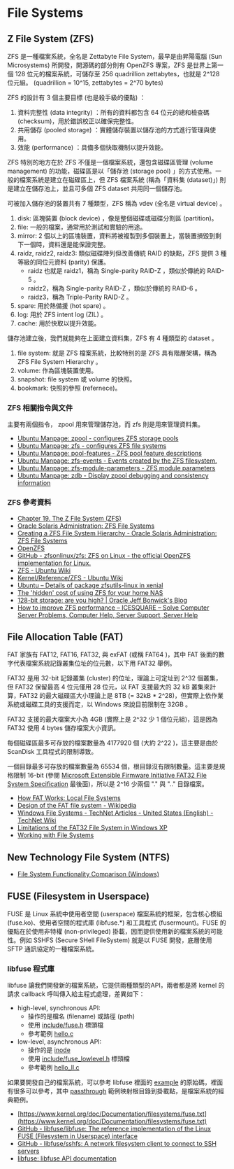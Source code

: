 # File Systems

## Z File System (ZFS)

ZFS 是一種檔案系統，全名是 Zettabyte File System，最早是由昇陽電腦 (Sun Microsystems) 所開發，開源碼的部分則有 OpenZFS 專案，ZFS 是世界上第一個 128 位元的檔案系統，可儲存至 256 quadrillion zettabytes，也就是 2^128 位元組。 (quadrillion = 10^15, zettabytes = 2^70 bytes)

ZFS 的設計有 3 個主要目標 (也是殺手級的優點) ：

1. 資料完整性 (data integrity) ：所有的資料都包含 64 位元的總和檢查碼 (checksum)，用於錯誤校正以確保完整性。
2. 共用儲存 (pooled storage) ：實體儲存裝置以儲存池的方式進行管理與使用。
3. 效能 (performance) ：具備多個快取機制以提升效能。

ZFS 特別的地方在於 ZFS 不僅是一個檔案系統，還包含磁碟區管理 (volume management) 的功能，磁碟區是以「儲存池 (storage pool) 」的方式使用。一般的檔案系統是建立在磁碟區上，但 ZFS 檔案系統 (稱為「資料集 (dataset)」) 則是建立在儲存池上，並且可多個 ZFS dataset 共用同一個儲存池。

可被加入儲存池的裝置共有 7 種類型，ZFS 稱為 vdev (全名是 virtual device) 。

1. disk: 區塊裝置 (block device) ，像是整個磁碟或磁碟分割區 (partition)。
2. file: 一般的檔案，通常用於測試和實驗的用途。
3. mirror: 2 個以上的區塊裝置，資料將被複製到多個裝置上，當裝置損毀到剩下一個時，資料還是能保證完整。
4. raidz, raidz2, raidz3: 類似磁碟陣列但改善傳統 RAID 的缺點，ZFS 提供 3 種等級的同位元資料 (parity) 保護。
    * raidz 也就是 raidz1，稱為 Single-parity RAID-Z ，類似於傳統的 RAID-5 。
    * raidz2，稱為 Single-parity RAID-Z ，類似於傳統的 RAID-6 。
    * raidz3，稱為 Triple-Parity RAID-Z 。
5. spare: 用於熱備援 (hot spare) 。
6. log: 用於 ZFS intent log (ZIL) 。
7. cache: 用於快取以提升效能。

儲存池建立後，我們就能夠在上面建立資料集，ZFS 有 4 種類型的 dataset 。

1. file system: 就是 ZFS 檔案系統，比較特別的是 ZFS 具有階層架構，稱為 ZFS File System Hierarchy 。
2. volume: 作為區塊裝置使用。
3. snapshot: file system 或 volume 的快照。
4. bookmark: 快照的參照 (refernece)。

### ZFS 相關指令與文件

主要有兩個指令， zpool 用來管理儲存池，而 zfs 則是用來管理資料集。

* [Ubuntu Manpage: zpool - configures ZFS storage pools](http://manpages.ubuntu.com/manpages/xenial/man8/zpool.8.html)
* [Ubuntu Manpage: zfs - configures ZFS file systems](http://manpages.ubuntu.com/manpages/xenial/man8/zfs.8.html)
* [Ubuntu Manpage: pool-features - ZFS pool feature descriptions](http://manpages.ubuntu.com/manpages/xenial/man5/zpool-features.5.html)
* [Ubuntu Manpage: zfs-events - Events created by the ZFS filesystem.](http://manpages.ubuntu.com/manpages/xenial/man5/zfs-events.5.html)
* [Ubuntu Manpage: zfs-module-parameters - ZFS module parameters](http://manpages.ubuntu.com/manpages/xenial/man5/zfs-module-parameters.5.html)
* [Ubuntu Manpage: zdb - Display zpool debugging and consistency information](http://manpages.ubuntu.com/manpages/xenial/en/man8/zdb.8.html)

### ZFS 參考資料

* [Chapter 19. The Z File System (ZFS)](https://www.freebsd.org/doc/handbook/zfs.html)
* [Oracle Solaris Administration: ZFS File Systems](https://docs.oracle.com/cd/E23824_01/html/821-1448/index.html)
* [Creating a ZFS File System Hierarchy - Oracle Solaris Administration: ZFS File Systems](https://docs.oracle.com/cd/E23824_01/html/821-1448/gaypa.html)
* [OpenZFS](http://open-zfs.org/wiki/Main_Page)
* [GitHub - zfsonlinux/zfs: ZFS on Linux - the official OpenZFS implementation for Linux.](https://github.com/zfsonlinux/zfs)
* [ZFS - Ubuntu Wiki](https://wiki.ubuntu.com/ZFS)
* [Kernel/Reference/ZFS - Ubuntu Wiki](https://wiki.ubuntu.com/Kernel/Reference/ZFS)
* [Ubuntu – Details of package zfsutils-linux in xenial](https://packages.ubuntu.com/xenial/admin/zfsutils-linux)
* [The 'hidden' cost of using ZFS for your home NAS](http://louwrentius.com/the-hidden-cost-of-using-zfs-for-your-home-nas.html)
* [128-bit storage: are you high? | Oracle Jeff Bonwick&#039;s Blog](https://blogs.oracle.com/bonwick/128-bit-storage:-are-you-high)
* [How to improve ZFS performance &#8211; ICESQUARE &#8211; Solve Computer Server Problems, Computer Help, Server Support, Server Help](https://icesquare.com/wordpress/how-to-improve-zfs-performance/)

## File Allocation Table (FAT)

FAT 家族有 FAT12, FAT16, FAT32, 與 exFAT (或稱 FAT64 )，其中 FAT 後面的數字代表檔案系統記錄叢集位址的位元數，以下用 FAT32 舉例。

FAT32 是用 32-bit 記錄叢集 (cluster) 的位址，理論上可定址到 2^32 個叢集，但 FAT32 保留最高 4 位元僅用 28 位元，以 FAT 支援最大的 32 kB 叢集來計算，FAT32 的最大磁碟區大小理論上是 8TB (= 32kB * 2^28)，但實際上依作業系統或磁碟工具的支援而定，以 Windows 來說目前限制在 32GB 。

FAT32 支援的最大檔案大小為 4GB (實際上是 2^32 少 1 個位元組)，這是因為 FAT32 使用 4 bytes 儲存檔案大小資訊。

每個磁碟區最多可存放的檔案數量為 4177920 個 (大約 2^22 )，這主要是由於 ScanDisk 工具程式的限制導致。

一個目錄最多可存放的檔案數量為 65534 個，根目錄沒有限制數量。這主要是規格限制 16-bit (參閱 [Microsoft Extensible Firmware Initiative FAT32 File System Specification](http://download.microsoft.com/download/1/6/1/161ba512-40e2-4cc9-843a-923143f3456c/fatgen103.doc) 最後面)，所以是 2^16 少兩個 "." 與 ".." 目錄檔案。

* [How FAT Works: Local File Systems](https://msdn.microsoft.com/en-us/library/cc776720)
* [Design of the FAT file system - Wikipedia](https://en.wikipedia.org/wiki/Design_of_the_FAT_file_system)
* [Windows File Systems - TechNet Articles - United States (English) - TechNet Wiki](https://social.technet.microsoft.com/wiki/contents/articles/5375.windows-file-systems.aspx)
* [Limitations of the FAT32 File System in Windows XP](https://support.microsoft.com/en-au/help/314463/limitations-of-the-fat32-file-system-in-windows-xp)
* [Working with File Systems](https://technet.microsoft.com/en-us/library/bb457112.aspx)

## New Technology File System (NTFS)

* [File System Functionality Comparison (Windows)](https://msdn.microsoft.com/en-us/library/windows/desktop/ee681827(v=vs.85).aspx)

## FUSE (Filesystem in Userspace)

FUSE 是 Linux 系統中使用者空間 (userspace) 檔案系統的框架，包含核心模組 (fuse.ko)、使用者空間的程式庫 (libfuse.*) 和工具程式 (fusermount)。FUSE 的優點在於使用非特權 (non-privileged) 掛載，因而提供使用新的檔案系統的可能性。例如 SSHFS (Secure SHell FileSystem) 就是以 FUSE 開發，底層使用 SFTP 通訊協定的一種檔案系統。

### libfuse 程式庫

libfuse 讓我們開發新的檔案系統，它提供兩種類型的API，兩者都是將 kernel 的請求 callback 呼叫傳入給主程式處理，差異如下：

* high-level, synchronous API:
    * 操作的是檔名 (filename) 或路徑 (path)
    * 使用 [include/fuse.h](https://github.com/libfuse/libfuse/blob/master/include/fuse.h) 標頭檔
    * 參考範例 [hello.c](https://github.com/libfuse/libfuse/blob/master/example/hello.c)
* low-level, asynchronous API:
    * 操作的是 [inode](http://www.linfo.org/inode.html)
    * 使用 [include/fuse_lowlevel.h](https://github.com/libfuse/libfuse/blob/master/include/fuse_lowlevel.h) 標頭檔
    * 參考範例 [hello_ll.c](https://github.com/libfuse/libfuse/blob/master/example/hello_ll.c)

如果要開發自己的檔案系統，可以參考 libfuse 裡面的 [example](https://github.com/libfuse/libfuse/tree/master/example) 的原始碼，裡面有很多可以參考，其中 [passthrough](https://github.com/libfuse/libfuse/blob/master/example/passthrough.c) 範例映射根目錄到掛載點，是檔案系統的經典範例。

* [https://www.kernel.org/doc/Documentation/filesystems/fuse.txt](https://www.kernel.org/doc/Documentation/filesystems/fuse.txt)
* [GitHub - libfuse/libfuse: The reference implementation of the Linux FUSE (Filesystem in Userspace) interface](https://github.com/libfuse/libfuse)
* [GitHub - libfuse/sshfs: A network filesystem client to connect to SSH servers](https://github.com/libfuse/sshfs)
* [libfuse: libfuse API documentation](http://libfuse.github.io/doxygen/)

